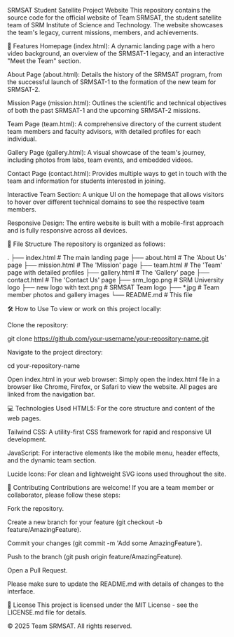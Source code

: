 SRMSAT Student Satellite Project Website
This repository contains the source code for the official website of Team SRMSAT, the student satellite team of SRM Institute of Science and Technology. The website showcases the team's legacy, current missions, members, and achievements.

🚀 Features
Homepage (index.html): A dynamic landing page with a hero video background, an overview of the SRMSAT-1 legacy, and an interactive "Meet the Team" section.

About Page (about.html): Details the history of the SRMSAT program, from the successful launch of SRMSAT-1 to the formation of the new team for SRMSAT-2.

Mission Page (mission.html): Outlines the scientific and technical objectives of both the past SRMSAT-1 and the upcoming SRMSAT-2 missions.

Team Page (team.html): A comprehensive directory of the current student team members and faculty advisors, with detailed profiles for each individual.

Gallery Page (gallery.html): A visual showcase of the team's journey, including photos from labs, team events, and embedded videos.

Contact Page (contact.html): Provides multiple ways to get in touch with the team and information for students interested in joining.

Interactive Team Section: A unique UI on the homepage that allows visitors to hover over different technical domains to see the respective team members.

Responsive Design: The entire website is built with a mobile-first approach and is fully responsive across all devices.

📁 File Structure
The repository is organized as follows:

.
├── index.html              # The main landing page
├── about.html              # The 'About Us' page
├── mission.html            # The 'Mission' page
├── team.html               # The 'Team' page with detailed profiles
├── gallery.html            # The 'Gallery' page
├── contact.html            # The 'Contact Us' page
├── srm_logo.png            # SRM University logo
├── new logo with text.png  # SRMSAT Team logo
├── *.jpg                   # Team member photos and gallery images
└── README.md               # This file

🛠️ How to Use
To view or work on this project locally:

Clone the repository:

git clone https://github.com/your-username/your-repository-name.git

Navigate to the project directory:

cd your-repository-name

Open index.html in your web browser:
Simply open the index.html file in a browser like Chrome, Firefox, or Safari to view the website. All pages are linked from the navigation bar.

💻 Technologies Used
HTML5: For the core structure and content of the web pages.

Tailwind CSS: A utility-first CSS framework for rapid and responsive UI development.

JavaScript: For interactive elements like the mobile menu, header effects, and the dynamic team section.

Lucide Icons: For clean and lightweight SVG icons used throughout the site.

🤝 Contributing
Contributions are welcome! If you are a team member or collaborator, please follow these steps:

Fork the repository.

Create a new branch for your feature (git checkout -b feature/AmazingFeature).

Commit your changes (git commit -m 'Add some AmazingFeature').

Push to the branch (git push origin feature/AmazingFeature).

Open a Pull Request.

Please make sure to update the README.md with details of changes to the interface.

📜 License
This project is licensed under the MIT License - see the LICENSE.md file for details.

© 2025 Team SRMSAT. All rights reserved.
